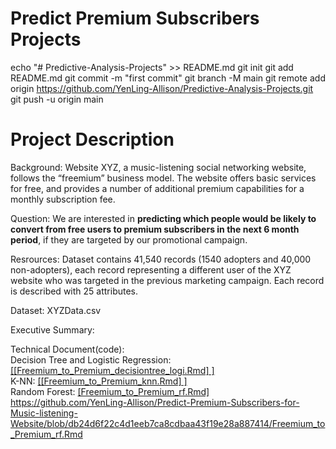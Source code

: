 # Predict Premium Subscribers Projects
echo "# Predictive-Analysis-Projects" >> README.md
git init
git add README.md
git commit -m "first commit"
git branch -M main
git remote add origin https://github.com/YenLing-Allison/Predictive-Analysis-Projects.git
git push -u origin main

# Project Description
Background:
Website XYZ, a music-listening social networking website, follows
the “freemium” business model. The website offers basic services for free, and provides a
number of additional premium capabilities for a monthly subscription fee.

Question:
We are interested in **predicting which people would be likely to convert from free users to premium subscribers
in the next 6 month period**, if they are targeted by our promotional campaign. 

Resrources:
Dataset contains 41,540 records (1540 adopters and 40,000 non-adopters), each record representing
a different user of the XYZ website who was targeted in the previous marketing campaign.
Each record is described with 25 attributes.

Dataset: XYZData.csv

Executive Summary: 

Technical Document(code):  
Decision Tree and Logistic Regression: [[[Freemium_to_Premium_decisiontree_logi.Rmd] ] ](https://github.com/YenLing-Allison/Predict-Premium-Subscribers-for-Music-listening-Website/blob/9b72eee55cc9518ae45c8b294550107b128cac40/Freemium_to_Premium_decisiontree_logi.Rmd)      
K-NN: [[[Freemium_to_Premium_knn.Rmd] ]  ](https://github.com/YenLing-Allison/Predict-Premium-Subscribers-for-Music-listening-Website/blob/9b72eee55cc9518ae45c8b294550107b128cac40/Freemium_to_Premium_knn.Rmd)  
Random Forest: [[Freemium_to_Premium_rf.Rmd] ](https://github.com/YenLing-Allison/Predict-Premium-Subscribers-for-Music-listening-Website/blob/db24d6f22c4d1eeb7ca8cdbaa43f19e28a887414/Freemium_to_Premium_rf.Rmd)https://github.com/YenLing-Allison/Predict-Premium-Subscribers-for-Music-listening-Website/blob/db24d6f22c4d1eeb7ca8cdbaa43f19e28a887414/Freemium_to_Premium_rf.Rmd   
